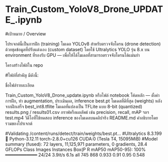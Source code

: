 # Train_Custom_YoloV8_Drone_UPDATE_.ipynb
#เป้าหมาย / Overview

โปรเจกต์นี้เป็นการฝึก (training) โมเดล YOLOv8 สำหรับตรวจจับโดรน (drone detection) ด้วยชุดข้อมูลที่ปรับแต่งเอง (custom dataset) โดยใช้ Ultralytics YOLO รุ่น 8.x บน environment ที่รองรับ GPU — เพื่อให้ได้โมเดลที่สามารถตรวจจับโดรนได้แม่นยำ

โครงสร้างไฟล์ใน repo

#ไฟล์ที่สำคัญ มีดังนี้:

ชื่อไฟล์รายละเอียด


Train_Custom_YoloV8_Drone_update.ipynb หรือไฟล์ notebook	โค้ดหลัก — ตั้งค่าการฝึก, ทำ augmentation, ประเมินผล, inference
best.pt	โมเดลที่ดีที่สุด (weights) หลังจากฝึกเสร็จ
best_int8.tflite	โมเดลที่แปลงเป็น TFLite แบบ 8-bit (quantized)
results.png / results01.csv	กราฟหรือผลลัพธ์ เช่น precision, recall, mAP ฯลฯ
test.mp4	วิดีโอที่ใช้ทดสอบ inference ของโมเดลบนคลิปจริง
README.md	คำอธิบายโดยรวมของโปรเจกต์











#Validating /content/runs/detect/train/weights/best.pt...
#Ultralytics 8.3.199 🚀 Python-3.12.11 torch-2.8.0+cu126 CUDA:0 (Tesla T4, 15095MiB)
#Model summary (fused): 72 layers, 11,125,971 parameters, 0 gradients, 28.4 GFLOPs
                 Class     Images  Instances      Box(P          R      mAP50  mAP50-95): 100% ━━━━━━━━━━━━ 24/24 3.9it/s 6.1s
                   all        745        868      0.933       0.91       0.95      0.548
